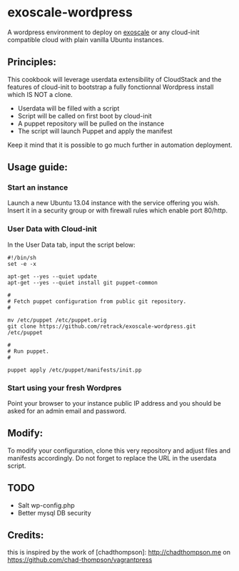 exoscale-wordpress
==================

A wordpress environment to deploy on [exoscale](http://www.exoscale.ch/open-cloud/compute/) or any cloud-init compatible cloud with plain vanilla Ubuntu instances.

## Principles:

This cookbook will leverage userdata extensibility of CloudStack and the features of cloud-init to 
bootstrap a fully fonctionnal Wordpress install which IS NOT a clone.

* Userdata will be filled with a script
* Script will be called on first boot by cloud-init
* A puppet repository will be pulled on the instance
* The script will launch Puppet and apply the manifest

Keep it mind that it is possible to go much further in automation deployment.

## Usage guide:

### Start an instance

Launch a new Ubuntu 13.04 instance with the service offering you wish. Insert it in a security group or with firewall rules which enable port 80/http.

### User Data with Cloud-init

In the User Data tab, input the script below:

    #!/bin/sh
    set -e -x

    apt-get --yes --quiet update
    apt-get --yes --quiet install git puppet-common

    #
    # Fetch puppet configuration from public git repository.
    #

    mv /etc/puppet /etc/puppet.orig
    git clone https://github.com/retrack/exoscale-wordpress.git /etc/puppet

    #
    # Run puppet.
    #

    puppet apply /etc/puppet/manifests/init.pp

### Start using your fresh  Wordpres

Point your browser to your instance public IP address and you should be asked for an admin email and password. 


## Modify:

To modify your configuration, clone this very repository and adjust files and manifests accordingly. 
Do not forget to replace the URL in the userdata script.

## TODO

* Salt wp-config.php
* Better mysql DB security

## Credits:

this is inspired by the work of [chadthompson]: http://chadthompson.me on https://github.com/chad-thompson/vagrantpress

